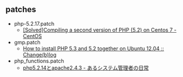 ## patches

* php-5.2.17.patch  
	* [[Solved]Compiling a second version of PHP (5.2) on Centos 7 - CentOS](https://www.centos.org/forums/viewtopic.php?f=47&t=53046)
* gmp.patch  
	* [How to install PHP 5.3 and 5.2 together on Ubuntu 12.04 :: Change(b)log](http://zgadzaj.com/how-to-install-php-53-and-52-together-on-ubuntu-1204)
* php_functions.patch
	* [php5.2.14とapache2.4.3 - あるシステム管理者の日常](http://d.hatena.ne.jp/rougeref/20120907)

